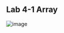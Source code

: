 ## Lab 4-1 Array

![image](https://user-images.githubusercontent.com/100060507/160268537-f8c0b1c8-519b-4557-acdd-c9d437ae0984.png)


